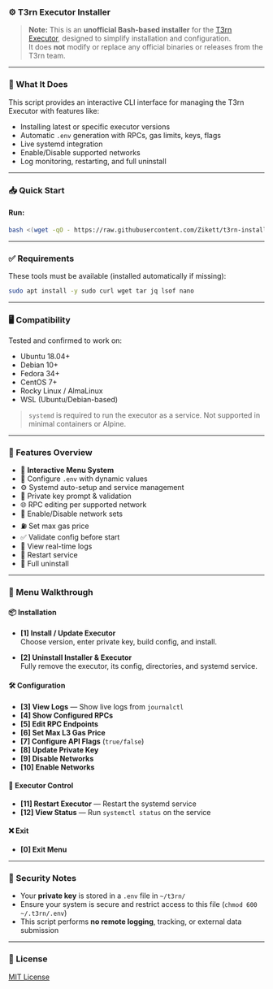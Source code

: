 ### ⚙️ T3rn Executor Installer

> **Note:** This is an **unofficial Bash-based installer** for the [T3rn Executor](https://github.com/t3rn/executor-release), designed to simplify installation and configuration.  
> It does **not** modify or replace any official binaries or releases from the T3rn team.

---

### 🚀 What It Does

This script provides an interactive CLI interface for managing the T3rn Executor with features like:

- Installing latest or specific executor versions
- Automatic `.env` generation with RPCs, gas limits, keys, flags
- Live systemd integration
- Enable/Disable supported networks
- Log monitoring, restarting, and full uninstall

---

### 📥 Quick Start

#### Run:
```bash
bash <(wget -qO - https://raw.githubusercontent.com/Zikett/t3rn-installer/main/t3rn-installer.sh)
```
---

### ✅ Requirements

These tools must be available (installed automatically if missing):

```bash
sudo apt install -y sudo curl wget tar jq lsof nano
```

---

### 🖥️ Compatibility

Tested and confirmed to work on:

- Ubuntu 18.04+
- Debian 10+
- Fedora 34+
- CentOS 7+
- Rocky Linux / AlmaLinux
- WSL (Ubuntu/Debian-based)

> `systemd` is required to run the executor as a service. Not supported in minimal containers or Alpine.

---

### 🔧 Features Overview

- 🧠 **Interactive Menu System**
- 🔧 Configure `.env` with dynamic values
- ⚙️ Systemd auto-setup and service management
- 🔐 Private key prompt & validation
- 🌐 RPC editing per supported network
- 🔁 Enable/Disable network sets
- ⛽ Set max gas price
- ✅ Validate config before start
- 📜 View real-time logs
- 🔄 Restart service
- 🧹 Full uninstall

---

### 🧩 Menu Walkthrough

#### 📦 Installation
- **[1] Install / Update Executor**  
  Choose version, enter private key, build config, and install.

- **[2] Uninstall Installer & Executor**  
  Fully remove the executor, its config, directories, and systemd service.

#### 🛠️ Configuration
- **[3] View Logs** — Show live logs from `journalctl`  
- **[4] Show Configured RPCs**  
- **[5] Edit RPC Endpoints**  
- **[6] Set Max L3 Gas Price**  
- **[7] Configure API Flags** (`true/false`)  
- **[8] Update Private Key**  
- **[9] Disable Networks**  
- **[10] Enable Networks**

#### 🔁 Executor Control
- **[11] Restart Executor** — Restart the systemd service  
- **[12] View Status** — Run `systemctl status` on the service  

#### ❌ Exit
- **[0] Exit Menu**

---

### 🔐 Security Notes

- Your **private key** is stored in a `.env` file in `~/t3rn/`  
- Ensure your system is secure and restrict access to this file (`chmod 600 ~/.t3rn/.env`)
- This script performs **no remote logging**, tracking, or external data submission

---

### 📄 License

[MIT License](./LICENSE)
